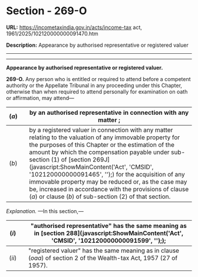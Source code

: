 # Section - 269-O

**URL:** https://incometaxindia.gov.in/acts/income-tax act, 1961/2025/102120000000091470.htm

**Description:** Appearance by authorised representative or registered valuer

---

****

**Appearance by authorised representative or registered valuer.**

**269-O.** Any person who is entitled or required to attend before a competent authority or the Appellate Tribunal in any proceeding under this Chapter, otherwise than when required to attend personally for examination on oath or affirmation, may attend—

(_a_)|  |  by an authorised representative in connection with any matter ;  
---|---|---  
(_b_)|  |  by a registered valuer in connection with any matter relating to the valuation of any immovable property for the purposes of this Chapter or the estimation of the amount by which the compensation payable under sub-section (1) of [section 269J](javascript:ShowMainContent\('Act', 'CMSID', '102120000000091465', ''\);) for the acquisition of any immovable property may be reduced or, as the case may be, increased in accordance with the provisions of clause (_a_) or clause (_b_) of sub-section (2) of that section.  
  
_Explanation._ —In this section,—

(_i_)|  |  "authorised representative" has the same meaning as in [section 288](javascript:ShowMainContent\('Act', 'CMSID', '102120000000091599', ''\););  
---|---|---  
(_ii_)|  |  "registered valuer" has the same meaning as in clause (_oaa_) of section 2 of the Wealth-tax Act, 1957 (27 of 1957).